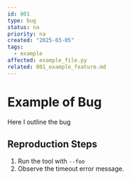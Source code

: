 ```yaml
---
id: 001
type: bug
status: na
priority: na
created: "2025-03-05"
tags:
  - example
affected: example_file.py
related: 001_example_feature.md
---
```


# Example of Bug

Here I outline the bug

## Reproduction Steps
1. Run the tool with `--foo`
2. Observe the timeout error message.
